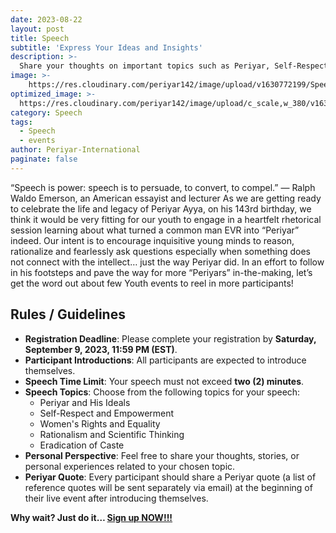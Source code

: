 ```yaml
---
date: 2023-08-22
layout: post
title: Speech
subtitle: 'Express Your Ideas and Insights'
description: >-
  Share your thoughts on important topics such as Periyar, Self-Respect, Women's Rights, Rationalism, and the Eradication of Caste through your speech.
image: >-
    https://res.cloudinary.com/periyar142/image/upload/v1630772199/Speech_ws6dyv.jpg
optimized_image: >-
  https://res.cloudinary.com/periyar142/image/upload/c_scale,w_380/v1630772199/Speech_ws6dyv.jpg
category: Speech
tags:
  - Speech
  - events
author: Periyar-International
paginate: false
---
```

  
“Speech is power: speech is to persuade, to convert, to compel.”
— Ralph Waldo Emerson, an American essayist and lecturer
As we are getting ready to celebrate the life and legacy of Periyar Ayya, on his 143rd birthday, we think it would be very fitting for our youth to engage in a heartfelt rhetorical session learning about what turned a common man EVR into “Periyar” indeed. Our intent is to encourage inquisitive young minds to reason, rationalize and fearlessly ask questions especially when something does not connect with the intellect… just the way Periyar did.   In an effort to follow in his footsteps and pave the way for more “Periyars” in-the-making, let’s get the word out about few Youth events to reel in more participants!

## Rules / Guidelines

* **Registration Deadline**: Please complete your registration by **Saturday, September 9, 2023, 11:59 PM (EST)**.
* **Participant Introductions**: All participants are expected to introduce themselves.
* **Speech Time Limit**: Your speech must not exceed **two (2) minutes**.
* **Speech Topics**: Choose from the following topics for your speech:
  - Periyar and His Ideals
  - Self-Respect and Empowerment
  - Women's Rights and Equality
  - Rationalism and Scientific Thinking
  - Eradication of Caste
* **Personal Perspective**: Feel free to share your thoughts, stories, or personal experiences related to your chosen topic.
* **Periyar Quote**: Every participant should share a Periyar quote (a list of reference quotes will be sent separately via email) at the beginning of their live event after introducing themselves.


**Why wait? Just do it… [Sign up NOW!!!](/register/)**